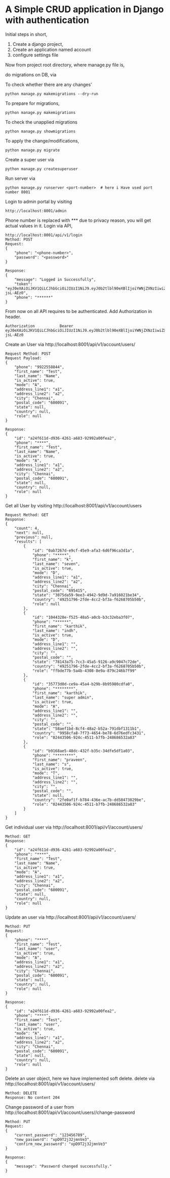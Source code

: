 # A Simple CRUD application in Django with authentication
Initial steps in short,
1. Create a django project,
2. Create an application named account 
3. configure settings file

Now from project root directory, where manage.py file is,

do migrations on DB, via 

To check whether there are any changes'
```
python manage.py makemigrations --dry-run
```
To prepare for migrations,
```
python manage.py makemigrations
```
To check the unapplied migrations
```
python manage.py showmigrations
```
To apply the change/modifications,
```
python manage.py migrate
```
Create a super user via 
```
python manage.py createsuperuser
```
Run server via 
```
python manage.py runserver <port-number>  # here i Have used port number 8001
```
Login to admin portal by visiting 
```
http://localhost:8001/admin
```

Phone number is replaced with *** due to privacy reason, you will get actual values in it.
Login via API, 
```
http://localhost:8001/api/v1/login
Method: POST
Request:
{
    "phone": "<phone-number>",
    "password": "<password>"
}

Response:
{
    "message": "Logged in Successfully",
    "token": "eyJ0eXAiOiJKV1QiLCJhbGciOiJIUzI1NiJ9.eyJ0b2tlbl90eXBlIjoiYWNjZXNzIiwiZXhwIjoxNjMzMDcyMzI4LCJqdGkiOiI1YjM2NGFkMGFlZjA0MzA5OGNlMTIxYTE4NzNiNjZkZiIsInVzZXJfaWQiOiIzNTc3M2QwZC1jZTlhLTQ1YTQtYjI5Yi04Yjk1OTgwY2RmYTAifQ.0ELPM6eHzrFxSIpt3VzJFIb1MuAnXITIX4-jsL-AEz0",
    "phone": "******"
}
```
From now on all API requires to be authenticated.
Add Authorization in header.
```
Authorization           Bearer eyJ0eXAiOiJKV1QiLCJhbGciOiJIUzI1NiJ9.eyJ0b2tlbl90eXBlIjoiYWNjZXNzIiwiZXhwIjoxNjMzMDcyMzI4LCJqdGkiOiI1YjM2NGFkMGFlZjA0MzA5OGNlMTIxYTE4NzNiNjZkZiIsInVzZXJfaWQiOiIzNTc3M2QwZC1jZTlhLTQ1YTQtYjI5Yi04Yjk1OTgwY2RmYTAifQ.0ELPM6eHzrFxSIpt3VzJFIb1MuAnXITIX4-jsL-AEz0
```

Create an User via http://localhost:8001/api/v1/account/users/
```
Request Method: POST
Request Payload:
{
    "phone": "9922558844",
    "first_name": "Test",
    "last_name": "Name",
    "is_active": true,
    "mode": "A",
    "address_line1": "a1",
    "address_line2": "a2",
    "city": "Chennai",
    "postal_code": "600091",
    "state": null,
    "country": null,
    "role": null
}

Response:
{
    "id": "a24f611d-d936-4261-a683-92992a00fea2",
    "phone": "****",
    "first_name": "Test",
    "last_name": "Name",
    "is_active": true,
    "mode": "A",
    "address_line1": "a1",
    "address_line2": "a2",
    "city": "Chennai",
    "postal_code": "600091",
    "state": null,
    "country": null,
    "role": null
}

```

Get all User by visiting http://localhost:8001/api/v1/account/users
```
Request Method: GET
Response:
{
    "count": 4,
    "next": null,
    "previous": null,
    "results": [
        {
            "id": "0ab7267d-e9cf-45e9-afa3-6d6f96ca3d1a",
            "phone": "*****",
            "first_name": "k",
            "last_name": "seven",
            "is_active": true,
            "mode": "D",
            "address_line1": "a1",
            "address_line2": "a2",
            "city": "Chennai",
            "postal_code": "695415",
            "state": "3075da59-9ee3-4942-9d9d-7a916021be34",
            "country": "49251796-2fde-4cc2-bf3a-f6268705b50b",
            "role": null
        },
        {
            "id": "1044328e-f525-48a5-a0cb-b3c32eba3f07",
            "phone": "******",
            "first_name": "karthik",
            "last_name": "indh",
            "is_active": true,
            "mode": "D",
            "address_line1": "",
            "address_line2": "",
            "city": "",
            "postal_code": "",
            "state": "78143a75-7cc3-45a5-9126-a9c9047c72de",
            "country": "49251796-2fde-4cc2-bf3a-f6268705b50b",
            "role": "ffbde77b-5a4b-4308-8e9a-879c246b7f99"
        },
        {
            "id": "35773d0d-ce9a-45a4-b29b-8b95980cdfa0",
            "phone": "********",
            "first_name": "karthik",
            "last_name": "super admin",
            "is_active": true,
            "mode": "A",
            "address_line1": "",
            "address_line2": "",
            "city": "",
            "postal_code": "",
            "state": "58aef1bd-8cf4-48a2-b52a-791dbf1311b1",
            "country": "9958cfa8-7f73-4654-be78-6d76edfc3431",
            "role": "02443506-924c-4511-b7fb-248686532a83"
        },
        {
            "id": "b9168ae5-48dc-432f-b35c-34dfe5df1a03",
            "phone": "********",
            "first_name": "praveen",
            "last_name": "s",
            "is_active": true,
            "mode": "T",
            "address_line1": "",
            "address_line2": "",
            "city": "",
            "postal_code": "",
            "state": null,
            "country": "2fe0af1f-b784-436e-ac7b-dd58473829be",
            "role": "02443506-924c-4511-b7fb-248686532a83"
        }
    ]
}
```
Get individual user via http://localhost:8001/api/v1/account/users/<user-uuid>
```
Method: GET
Response:
{
    "id": "a24f611d-d936-4261-a683-92992a00fea2",
    "phone": "****",
    "first_name": "Test",
    "last_name": "Name",
    "is_active": true,
    "mode": "A",
    "address_line1": "a1",
    "address_line2": "a2",
    "city": "Chennai",
    "postal_code": "600091",
    "state": null,
    "country": null,
    "role": null
}
```
Update an user via http://localhost:8001/api/v1/account/users/<user-uuid>
```
Method: PUT
Request:
{
    "phone": "****",
    "first_name": "Test",
    "last_name": "user",
    "is_active": true,
    "mode": "A",
    "address_line1": "a1",
    "address_line2": "a2",
    "city": "Chennai",
    "postal_code": "600091",
    "state": null,
    "country": null,
    "role": null
}

Response:
{
    "id": "a24f611d-d936-4261-a683-92992a00fea2",
    "phone": "****",
    "first_name": "Test",
    "last_name": "user",
    "is_active": true,
    "mode": "A",
    "address_line1": "a1",
    "address_line2": "a2",
    "city": "Chennai",
    "postal_code": "600091",
    "state": null,
    "country": null,
    "role": null
}
```
Delete an user object, here we have implemented soft delete.
delete via http://localhost:8001/api/v1/account/users/<user-uuid>
```
Method: DELETE
Response: No content 204
```

Change password of a user from 
http://localhost:8001/api/v1/account/users/<user-uuid>/change-password
```
Method: PUT
Request:
{
    "current_password": "123456789",
    "new_password": "xpD9T2j32jmnVe3",
    "confirm_new_password": "xpD9T2j32jmnVe3"
}

Response:
{
    "message": "Password changed successfully."
}
```